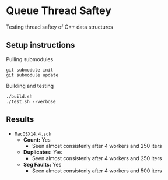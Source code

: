 # Queue Thread Saftey

Testing thread saftey of C++ data structures

## Setup instructions

Pulling submodules

```
git submodule init
git submodule update
```

Building and testing

```
./build.sh
./test.sh --verbose
```


## Results
- `MacOSX14.4.sdk`
    - **Count:** Yes
        - Seen almost consistenly after 4 workers and 250 iters
    - **Duplicates:** Yes
        - Seen almost consistenly after 4 workers and 250 iters
    - **Seg Faults:** Yes
        - Seen almost consistenly after 4 workers and 500 iters
